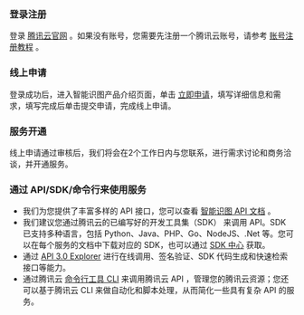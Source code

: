 ### 登录注册
登录 [腾讯云官网](https://cloud.tencent.com) 。如果没有账号，您需要先注册一个腾讯云账号，请参考 [账号注册教程](https://www.qcloud.com/document/product/378/8415) 。

### 线上申请
登录成功后，进入智能识图产品介绍页面，单击 [立即申请](https://cloud.tencent.com/apply/p/y1q2mnf0vdl)，填写详细信息和需求，填写完成后单击提交申请，完成线上申请。

### 服务开通
线上申请通过审核后，我们将会在2个工作日内与您联系，进行需求讨论和商务洽谈，并开通服务。

### 通过 API/SDK/命令行来使用服务
* 我们为您提供了丰富多样的 API 接口，您可以查看 [智能识图 API 文档](https://cloud.tencent.com/document/product/1217/43955) 。
* 我们建议您通过腾讯云的已编写好的开发工具集（SDK） 来调用 API。SDK 已支持多种语言，包括 Python、Java、PHP、Go、NodeJS、.Net 等。您可以在每个服务的文档中下载对应的 SDK，也可以通过 [SDK 中心](https://cloud.tencent.com/document/sdk) 获取。
* 通过 [API 3.0 Explorer](https://console.cloud.tencent.com/api/explorer?Product=iir&amp;Version=2020-04-17&amp;Action=RecognizeProduct) 进行在线调用、签名验证、SDK 代码生成和快速检索接口等能力。
* 通过腾讯云 [命令行工具 CLI](https://cloud.tencent.com/document/product/440/6176) 来调用腾讯云 API ，管理您的腾讯云资源；您还可以基于腾讯云 CLI 来做自动化和脚本处理，从而简化一些具有复杂 API 的服务。
